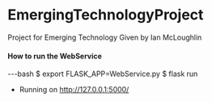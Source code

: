 # EmergingTechnologyProject
Project for Emerging Technology Given by Ian McLoughlin

#### How to run the WebService

---bash
$ export FLASK_APP=WebService.py
$ flask run
 * Running on http://127.0.0.1:5000/